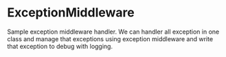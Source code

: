 # ExceptionMiddleware
Sample exception middleware handler.
We can handler all exception in one class and manage that exceptions using exception middleware and write that exception to debug with logging.
